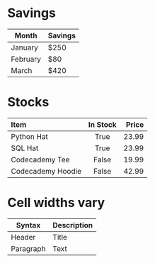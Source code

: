 # Savings

| Month    | Savings |
| -------- | ------- |
| January  | $250    |
| February | $80     |
| March    | $420    |
# Stocks

| Item              | In Stock | Price |
| :---------------- | :------: | ----: |
| Python Hat        |   True   | 23.99 |
| SQL Hat           |   True   | 23.99 |
| Codecademy Tee    |  False   | 19.99 |
| Codecademy Hoodie |  False   | 42.99 |    

# Cell widths vary
| Syntax | Description |
| --- | ----------- |
| Header | Title |
| Paragraph | Text |
